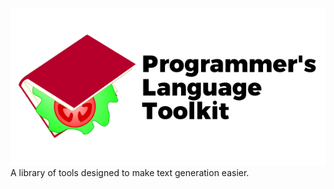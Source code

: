 ![Programmer's Language Toolkit](icon/icon-large.png?raw=true)
A library of tools designed to make text generation easier.

